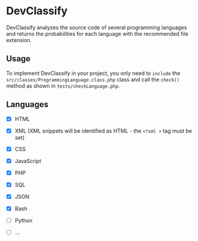 # DevClassify
DevClassify analyzes the source code of several programming languages and returns the probabilities for each language with the recommended file extension.


## Usage
To implement DevClassify in your project, you only need to `include` the `src/classes/ProgrammingLanguage.class.php` class and call the `check()` method as shown in `tests/checkLanguage.php`.


## Languages

- [x] HTML
- [X] XML (XML snippets will be identified as HTML - the `<?xml >` tag must be set)
- [x] CSS
- [X] JavaScript
- [X] PHP
- [X] SQL
- [X] JSON
- [X] Bash
- [ ] Python
- [ ] ...

